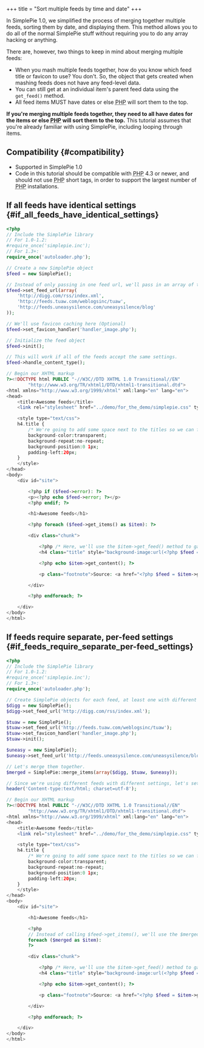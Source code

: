 +++
title = "Sort multiple feeds by time and date"
+++

In SimplePie 1.0, we simplified the process of merging together multiple feeds, sorting them by date, and displaying them. This method allows you to do all of the normal SimplePie stuff without requiring you to do any array hacking or anything.

There are, however, two things to keep in mind about merging multiple feeds:

- When you mash multiple feeds together, how do you know which feed title or favicon to use? You don't. So, the object that gets created when mashing feeds does not have any feed-level data.
- You can still get at an individual item's parent feed data using the `get_feed()` method.
- All feed items MUST have dates or else <abbr title="Hypertext Preprocessor">PHP</abbr> will sort them to the top.

<div class="warning">

**If you're merging multiple feeds together, they need to all have dates for the items or else <abbr title="Hypertext Preprocessor">PHP</abbr> will sort them to the top.** This tutorial assumes that you're already familiar with using SimplePie, including looping through items.

</div>

## Compatibility {#compatibility}

- Supported in SimplePie 1.0
- Code in this tutorial should be compatible with <abbr title="Hypertext Preprocessor">PHP</abbr> 4.3 or newer, and should not use <abbr title="Hypertext Preprocessor">PHP</abbr> short tags, in order to support the largest number of <abbr title="Hypertext Preprocessor">PHP</abbr> installations.

## If all feeds have identical settings {#if_all_feeds_have_identical_settings}

```php
<?php
// Include the SimplePie library
// For 1.0-1.2:
#require_once('simplepie.inc');
// For 1.3+:
require_once('autoloader.php');

// Create a new SimplePie object
$feed = new SimplePie();

// Instead of only passing in one feed url, we'll pass in an array of three
$feed->set_feed_url(array(
    'http://digg.com/rss/index.xml',
    'http://feeds.tuaw.com/weblogsinc/tuaw',
    'http://feeds.uneasysilence.com/uneasysilence/blog'
));

// We'll use favicon caching here (Optional)
$feed->set_favicon_handler('handler_image.php');

// Initialize the feed object
$feed->init();

// This will work if all of the feeds accept the same settings.
$feed->handle_content_type();

// Begin our XHTML markup
?><!DOCTYPE html PUBLIC "-//W3C//DTD XHTML 1.0 Transitional//EN"
        "http://www.w3.org/TR/xhtml1/DTD/xhtml1-transitional.dtd">
<html xmlns="http://www.w3.org/1999/xhtml" xml:lang="en" lang="en">
<head>
    <title>Awesome feeds</title>
    <link rel="stylesheet" href="../demo/for_the_demo/simplepie.css" type="text/css" media="screen" charset="utf-8" />

    <style type="text/css">
    h4.title {
        /* We're going to add some space next to the titles so we can fit the 16x16 favicon image. */
        background-color:transparent;
        background-repeat:no-repeat;
        background-position:0 1px;
        padding-left:20px;
    }
    </style>
</head>
<body>
    <div id="site">

        <?php if ($feed->error): ?>
        <p><?php echo $feed->error; ?></p>
        <?php endif; ?>

        <h1>Awesome feeds</h1>

        <?php foreach ($feed->get_items() as $item): ?>

        <div class="chunk">

            <?php /* Here, we'll use the $item->get_feed() method to gain access to the parent feed-level data for the specified item. */ ?>
            <h4 class="title" style="background-image:url(<?php $feed = $item->get_feed(); echo $feed->get_favicon(); ?>);"><a href="<?php echo $item->get_permalink(); ?>"><?php echo $item->get_title(); ?></a></h4>

            <?php echo $item->get_content(); ?>

            <p class="footnote">Source: <a href="<?php $feed = $item->get_feed(); echo $feed->get_permalink(); ?>"><?php $feed = $item->get_feed(); echo $feed->get_title(); ?></a> | <?php echo $item->get_date('j M Y | g:i a T'); ?></p>

        </div>

        <?php endforeach; ?>

    </div>
</body>
</html>
```

## If feeds require separate, per-feed settings {#if_feeds_require_separate_per-feed_settings}

```php
<?php
// Include the SimplePie library
// For 1.0-1.2:
#require_once('simplepie.inc');
// For 1.3+:
require_once('autoloader.php');

// Create SimplePie objects for each feed, at least one with different settings
$digg = new SimplePie();
$digg->set_feed_url('http://digg.com/rss/index.xml');

$tuaw = new SimplePie();
$tuaw->set_feed_url('http://feeds.tuaw.com/weblogsinc/tuaw');
$tuaw->set_favicon_handler('handler_image.php');
$tuaw->init();

$uneasy = new SimplePie();
$uneasy->set_feed_url('http://feeds.uneasysilence.com/uneasysilence/blog');

// Let's merge them together.
$merged = SimplePie::merge_items(array($digg, $tuaw, $uneasy));

// Since we're using different feeds with different settings, let's set the header manually.
header('Content-type:text/html; charset=utf-8');

// Begin our XHTML markup
?><!DOCTYPE html PUBLIC "-//W3C//DTD XHTML 1.0 Transitional//EN"
        "http://www.w3.org/TR/xhtml1/DTD/xhtml1-transitional.dtd">
<html xmlns="http://www.w3.org/1999/xhtml" xml:lang="en" lang="en">
<head>
    <title>Awesome feeds</title>
    <link rel="stylesheet" href="../demo/for_the_demo/simplepie.css" type="text/css" media="screen" charset="utf-8" />

    <style type="text/css">
    h4.title {
        /* We're going to add some space next to the titles so we can fit the 16x16 favicon image. */
        background-color:transparent;
        background-repeat:no-repeat;
        background-position:0 1px;
        padding-left:20px;
    }
    </style>
</head>
<body>
    <div id="site">

        <h1>Awesome feeds</h1>

        <?php
        // Instead of calling $feed->get_items(), we'll use the $merged variable we created earlier.
        foreach ($merged as $item):
        ?>

        <div class="chunk">

            <?php /* Here, we'll use the $item->get_feed() method to gain access to the parent feed-level data for the specified item. */ ?>
            <h4 class="title" style="background-image:url(<?php $feed = $item->get_feed(); echo $feed->get_favicon(); ?>);"><a href="<?php echo $item->get_permalink(); ?>"><?php echo $item->get_title(); ?></a></h4>

            <?php echo $item->get_content(); ?>

            <p class="footnote">Source: <a href="<?php $feed = $item->get_feed(); echo $feed->get_permalink(); ?>"><?php $feed = $item->get_feed(); echo $feed->get_title(); ?></a> | <?php echo $item->get_date('j M Y | g:i a T'); ?></p>

        </div>

        <?php endforeach; ?>

    </div>
</body>
</html>
```
